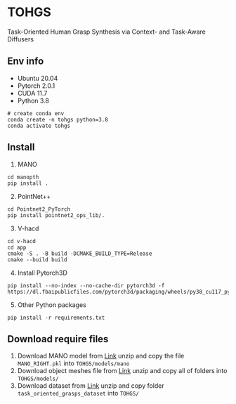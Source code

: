 # TOHGS
Task-Oriented Human Grasp Synthesis via Context- and Task-Aware Diffusers
## Env info
- Ubuntu 20.04
- Pytorch 2.0.1
- CUDA 11.7
- Python 3.8
```
# create conda env
conda create -n tohgs python=3.8
conda activate tohgs
```

## Install
1. MANO
```
cd manopth
pip install .
```
2. PointNet++
```
cd Pointnet2_PyTorch
pip install pointnet2_ops_lib/.
```
3. V-hacd
```
cd v-hacd
cd app
cmake -S . -B build -DCMAKE_BUILD_TYPE=Release
cmake --build build
```
4. Install Pytorch3D
```
pip install --no-index --no-cache-dir pytorch3d -f https://dl.fbaipublicfiles.com/pytorch3d/packaging/wheels/py38_cu117_pyt201/download.html
```
5. Other Python packages
```
pip install -r requirements.txt
```
## Download require files
1. Download MANO model from [Link]()
   unzip and copy the file `MANO_RIGHT.pkl` into `TOHGS/models/mano`
2. Download object meshes file from [Link]()
   unzip and copy all of folders into `TOHGS/models/`
3. Download dataset from [Link]()
   unzip and copy folder `task_oriented_grasps_dataset` into `TOHGS/`


